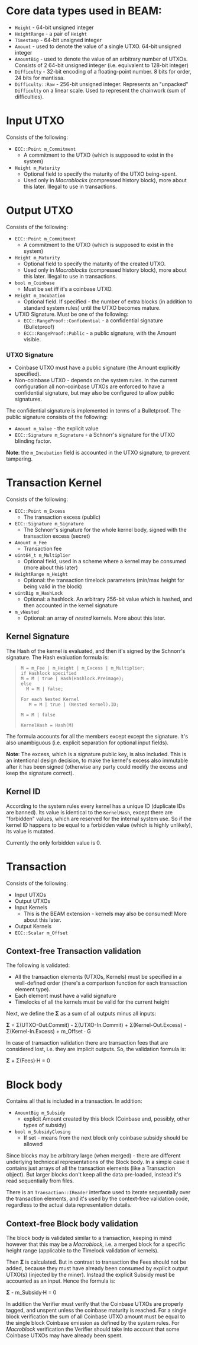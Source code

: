 # Core data types used in BEAM:
* `Height` - 64-bit unsigned integer
* `HeightRange` - a pair of `Height`
* `Timestamp` - 64-bit unsigned integer
* `Amount` - used to denote the value of a single UTXO. 64-bit unsigned integer
* `AmountBig` - used to denote the value of an arbitrary number of UTXOs. Consists of 2 64-bit unsigned integer (i.e. equivalent to 128-bit integer)
* `Difficulty` - 32-bit encoding of a floating-point number. 8 bits for order, 24 bits for mantissa.
* `Difficulty::Raw` - 256-bit unsigned integer. Represents an "unpacked" `Difficulty` on a linear scale. Used to represent the chainwork (sum of difficulties).


# Input UTXO

Consists of the following:
* `ECC::Point m_Commitment`
   * A commitment to the UTXO (which is supposed to exist in the system)
* `Height m_Maturity`
   * Optional field to specify the maturity of the UTXO being-spent.
   * Used only in _Macroblocks_ (compressed history block), more about this later. Illegal to use in transactions.

# Output UTXO

Consists of the following:
* `ECC::Point m_Commitment`
   * A commitment to the UTXO (which is supposed to exist in the system)
* `Height m_Maturity`
   * Optional field to specify the maturity of the created UTXO.
   * Used only in _Macroblocks_ (compressed history block), more about this later. Illegal to use in transactions.
* `bool m_Coinbase`
   * Must be set iff it's a coinbase UTXO.
* `Height m_Incubation`
   * Optional field. If specified - the number of extra blocks (in addition to standard system rules) until the UTXO becomes mature.
* UTXO Signature. Must be one of the following:
   * `ECC::RangeProof::Confidential` - a confidential signature (Bulletproof)
   * `ECC::RangeProof::Public` - a public signature, with the Amount visible.

### UTXO Signature

* Coinbase UTXO must have a public signature (the Amount explicitly specified).
* Non-coinbase UTXO - depends on the system rules. In the current configuration all non-coinbase UTXOs are enforced to have a confidential signature, but may also be configured to allow public signatures.

The confidential signature is implemented in terms of a Bulletproof. The public signature consists of the following:
* `Amount m_Value` - the explicit value
* `ECC::Signature m_Signature` - a Schnorr's signature for the UTXO blinding factor.

**Note**: the `m_Incubation` field is accounted in the UTXO signature, to prevent tampering.

# Transaction Kernel

Consists of the following:
* `ECC::Point m_Excess`
   * The transaction excess (public)
* `ECC::Signature m_Signature`
   * The Schnorr's signature for the whole kernel body, signed with the transaction excess (secret)
* `Amount m_Fee`
   * Transaction fee
* `uint64_t m_Multiplier`
   * Optional field, used in a scheme where a kernel may be consumed (more about this later)
* `HeightRange m_Height`
   * Optional: the transaction timelock parameters (min/max height for being valid in the block)
* `uintBig m_HashLock`
   * Optional: a hashlock. An arbitrary 256-bit value which is hashed, and then accounted in the kernel signature
* `m_vNested`
   * Optional: an array of _nested_ kernels. More about this later.

## Kernel Signature

The Hash of the kernel is evaluated, and then it's signed by the Schnorr's signature. The Hash evaluation formula is:

>     M = m_Fee | m_Height | m_Excess | m_Multiplier;
>     if Hashlock specified
>     M = M | true | Hash(Hashlock.Preimage);
>     else
>       M = M | false;
> 
>     For each Nested Kernel
>        M = M | true | (Nested Kernel).ID;
> 
>     M = M | false
> 
>     KernelHash = Hash(M)

The formula accounts for all the members except except the signature. It's also unambiguous (i.e. explicit separation for optional input fields).

**Note**: The excess, which is a signature public key, is also included. This is an intentional design decision, to make the kernel's excess also immutable after it has been signed (otherwise any party could modify the excess and keep the signature correct).

## Kernel ID

According to the system rules every kernel has a unique ID (duplicate IDs are banned). Its value is identical to the `KernelHash`, except there are "forbidden" values, which are reserved for the internal system use. So if the kernel ID happens to be equal to a forbidden value (which is highly unlikely), its value is mutated.

Currently the only forbidden value is 0.

# Transaction
Consists of the following:
 * Input UTXOs
 * Output UTXOs
 * Input Kernels
    * This is the BEAM extension - kernels may also be consumed! More about this later.
 * Output Kernels
 * `ECC::Scalar m_Offset`

## Context-free Transaction validation

The following is validated:
* All the transaction elements (UTXOs, Kernels) must be specified in a well-defined order (there's a comparison function for each transaction element type).
* Each element must have a valid signature
* Timelocks of all the kernels must be valid for the current height

Next, we define the <b>&Sigma;</b> as a sum of all outputs minus all inputs:

<b>&Sigma;</b> = &Sigma;(UTXO-Out.Commit) - &Sigma;(UTXO-In.Commit) + &Sigma;(Kernel-Out.Excess) - &Sigma;(Kernel-In.Excess) + m_Offset &middot; G

In case of transaction validation there are transaction fees that are considered lost, i.e. they are implicit outputs. So, the validation formula is:

<b>&Sigma;</b> + &Sigma;(Fees)&middot;H = 0

# Block body
Contains all that is included in a transaction. In addition:
* `AmountBig m_Subsidy`
  * explicit Amount created by this block (Coinbase and, possibly, other types of subsidy)
* `bool m_SubsidyClosing`
  * If set - means from the next block only coinbase subsidy should be allowed

Since blocks may be arbitrary large (when merged) - there are different underlying techniccal representations of the Block body. In a simple case it contains just arrays of all the transaction elements (like a Transaction object). But larger blocks don't keep all the data pre-loaded, instead it's read sequentially from files.

There is an `Transaction::IReader` interface used to iterate sequentially over the transaction elements, and it's used by the context-free validation code, regardless to the actual data representation details.


## Context-free Block body validation

The block body is validated similar to a transaction, keeping in mind however that this may be a _Macroblock_, i.e. a merged block for a specific height range (applicable to the Timelock validation of kernels).

Then <b>&Sigma;</b> is calculated. But in contrast to transaction the Fees should not be added, because they must have already been consumed by explicit output UTXO(s) (injected by the miner). Instead the explicit Subsidy must be accounted as an input. Hence the formula is:

<b>&Sigma;</b> - m_Subsidy&middot;H = 0

In addition the Verifier must verify that the Coinbase UTXOs are properly tagged, and unspent unless the coinbase maturity is reached.
For a single block verification the sum of all Coinbase UTXO amount must be equal to the single block Coinbase emission as defined by the system rules.
For _Macroblock_ verification the Verifier should take into account that some Coinbase UTXOs may have already been spent.
